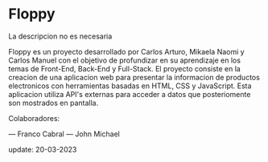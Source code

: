 # Floppy
La descripcion no es necesaria

Floppy es un proyecto desarrollado por Carlos Arturo, Mikaela Naomi y Carlos Manuel con el objetivo de profundizar en su aprendizaje en los temas de Front-End, Back-End y Full-Stack. El proyecto consiste en la creacion de una aplicacion web para presentar la informacion de productos electronicos con herramientas basadas en HTML, CSS y JavaScript. Esta aplicacion utiliza API's externas para acceder a datos que posteriomente son mostrados en pantalla.

Colaboradores:

— Franco Cabral
— John Michael

update: 20-03-2023
<!--update 20-03-2023-->